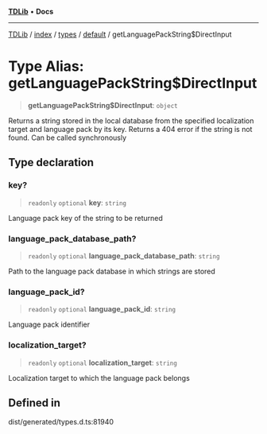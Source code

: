[**TDLib**](../../../../../../README.md) • **Docs**

***

[TDLib](../../../../../../modules.md) / [index](../../../../../README.md) / [types](../../../README.md) / [default](../README.md) / getLanguagePackString$DirectInput

# Type Alias: getLanguagePackString$DirectInput

> **getLanguagePackString$DirectInput**: `object`

Returns a string stored in the local database from the specified localization target and language pack by its key. Returns a 404 error if the string is not found. Can be called synchronously

## Type declaration

### key?

> `readonly` `optional` **key**: `string`

Language pack key of the string to be returned

### language\_pack\_database\_path?

> `readonly` `optional` **language\_pack\_database\_path**: `string`

Path to the language pack database in which strings are stored

### language\_pack\_id?

> `readonly` `optional` **language\_pack\_id**: `string`

Language pack identifier

### localization\_target?

> `readonly` `optional` **localization\_target**: `string`

Localization target to which the language pack belongs

## Defined in

dist/generated/types.d.ts:81940
